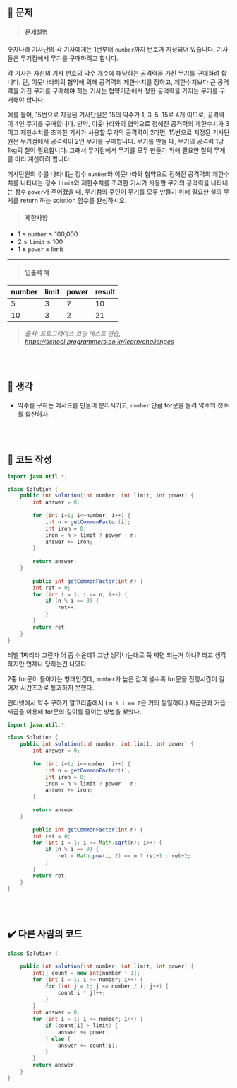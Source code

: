 ## 🚩 문제
><h4>문제설명</h4>
>
숫자나라 기사단의 각 기사에게는 1번부터 `number`까지 번호가 지정되어 있습니다. 기사들은 무기점에서 무기를 구매하려고 합니다.
>
각 기사는 자신의 기사 번호의 약수 개수에 해당하는 공격력을 가진 무기를 구매하려 합니다. 단, 이웃나라와의 협약에 의해 공격력의 제한수치를 정하고, 제한수치보다 큰 공격력을 가진 무기를 구매해야 하는 기사는 협약기관에서 정한 공격력을 가지는 무기를 구매해야 합니다.
>
예를 들어, 15번으로 지정된 기사단원은 15의 약수가 1, 3, 5, 15로 4개 이므로, 공격력이 4인 무기를 구매합니다. 만약, 이웃나라와의 협약으로 정해진 공격력의 제한수치가 3이고 제한수치를 초과한 기사가 사용할 무기의 공격력이 2라면, 15번으로 지정된 기사단원은 무기점에서 공격력이 2인 무기를 구매합니다. 무기를 만들 때, 무기의 공격력 1당 1kg의 철이 필요합니다. 그래서 무기점에서 무기를 모두 만들기 위해 필요한 철의 무게를 미리 계산하려 합니다.
>
기사단원의 수를 나타내는 정수 `number`와 이웃나라와 협약으로 정해진 공격력의 제한수치를 나타내는 정수 `limit`와 제한수치를 초과한 기사가 사용할 무기의 공격력을 나타내는 정수 `power`가 주어졌을 때, 무기점의 주인이 무기를 모두 만들기 위해 필요한 철의 무게를 return 하는 solution 함수를 완성하시오.
>
>
><h4>제한사항</h4>
>
* 1 ≤ `number` ≤ 100,000
* 2 ≤ `limit` ≤ 100
* 1 ≤ `power` ≤ limit
>
----
><h4>입출력 예</h4>
>
|**number**|**limit**|**power**|**result**|
|---|---|---|---|
|5|3|2|10|
|10|3|2|21|
>
>_출처: 프로그래머스 코딩 테스트 연습, https://school.programmers.co.kr/learn/challenges_

<br>
<br>

## 🌌 생각

 * 약수를 구하는 메서드를 만들어 분리시키고, `number` 만큼 for문을 돌려 약수의 갯수를 합산하자.
 <br>
 <br>
 
## 📝 코드 작성

```java
import java.util.*;

class Solution {
    public int solution(int number, int limit, int power) {
        int answer = 0;
        
        for (int i=1; i<=number; i++) {
            int n = getCommonFactor(i);
            int iron = 0;
            iron = n > limit ? power : n;
            answer += iron;
        }
        
        return answer;
    }
    
        public int getCommonFactor(int n) {
        int ret = 0;
        for (int i = 1; i <= n; i++) {
            if (n % i == 0) {
                ret++;
            }
        }
        return ret;
    }
}
```
레벨 1짜리라 그런가 어 좀 쉬운데? 그냥 생각나는대로 쭉 짜면 되는거 아냐?
라고 생각하지만 언제나 당하는건 나였다

2중 for문이 돌아가는 형태인건데, `number`가 높은 값이 올수록 for문을 진행시간이 길어져
시간초과로 통과하지 못했다.

인터넷에서 약수 구하기 알고리즘에서 ( `n % i == 0`은 거의 동일하다.)
제곱근과 거듭제곱을 이용해 for문의 길이를 줄이는 방법을 찾았다.
<br>

```java
import java.util.*;

class Solution {
    public int solution(int number, int limit, int power) {
        int answer = 0;
        
        for (int i=1; i<=number; i++) {
            int n = getCommonFactor(i);
            int iron = 0;
            iron = n > limit ? power : n;
            answer += iron;
        }
        
        return answer;
    }
    
        public int getCommonFactor(int n) {
        int ret = 0;
        for (int i = 1; i <= Math.sqrt(n); i++) {
            if (n % i == 0) {
                ret = Math.pow(i, 2) == n ? ret+1 : ret+2;
            }
        }
        return ret;
    }
}
```


<br>
<br>

## ✔️ 다른 사람의 코드
```java
class Solution {

    public int solution(int number, int limit, int power) {
        int[] count = new int[number + 1];    
        for (int i = 1; i <= number; i++) {
            for (int j = 1; j <= number / i; j++) {
                count[i * j]++;
            }
        }
        int answer = 0;
        for (int i = 1; i <= number; i++) {
            if (count[i] > limit) {
                answer += power;
            } else {
                answer += count[i];
            }
        }
        return answer;
    }
}
```


